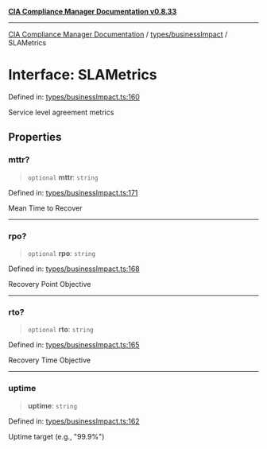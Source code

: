 [**CIA Compliance Manager Documentation v0.8.33**](../../../README.md)

***

[CIA Compliance Manager Documentation](../../../modules.md) / [types/businessImpact](../README.md) / SLAMetrics

# Interface: SLAMetrics

Defined in: [types/businessImpact.ts:160](https://github.com/Hack23/cia-compliance-manager/blob/1f4f2c51bc48d917eff1eb43881cee05d381f406/src/types/businessImpact.ts#L160)

Service level agreement metrics

## Properties

### mttr?

> `optional` **mttr**: `string`

Defined in: [types/businessImpact.ts:171](https://github.com/Hack23/cia-compliance-manager/blob/1f4f2c51bc48d917eff1eb43881cee05d381f406/src/types/businessImpact.ts#L171)

Mean Time to Recover

***

### rpo?

> `optional` **rpo**: `string`

Defined in: [types/businessImpact.ts:168](https://github.com/Hack23/cia-compliance-manager/blob/1f4f2c51bc48d917eff1eb43881cee05d381f406/src/types/businessImpact.ts#L168)

Recovery Point Objective

***

### rto?

> `optional` **rto**: `string`

Defined in: [types/businessImpact.ts:165](https://github.com/Hack23/cia-compliance-manager/blob/1f4f2c51bc48d917eff1eb43881cee05d381f406/src/types/businessImpact.ts#L165)

Recovery Time Objective

***

### uptime

> **uptime**: `string`

Defined in: [types/businessImpact.ts:162](https://github.com/Hack23/cia-compliance-manager/blob/1f4f2c51bc48d917eff1eb43881cee05d381f406/src/types/businessImpact.ts#L162)

Uptime target (e.g., "99.9%")
